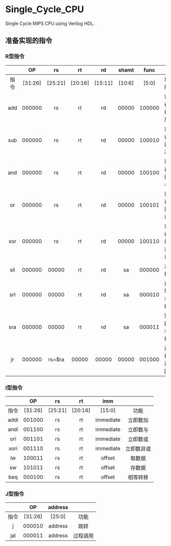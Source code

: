 # Single_Cycle_CPU
Single Cycle MIPS CPU using Verilog HDL.

## 准备实现的指令

### R型指令

|      |   OP    |   rs    |   rt    |   rd    | shamt  |  func  |       |
| :--: | :-----: | :-----: | :-----: | :-----: | :----: | :----: | :---: |
|  指令  | [31:26] | [25:21] | [20:16] | [15:11] | [10:6] | [5:0]  |  功能   |
| add  | 000000  |   rs    |   rt    |   rd    | 00000  | 100000 | 寄存器加  |
| sub  | 000000  |   rs    |   rt    |   rd    | 00000  | 100010 | 寄存器减  |
| and  | 000000  |   rs    |   rt    |   rd    | 00000  | 100100 | 寄存器与  |
|  or  | 000000  |   rs    |   rt    |   rd    | 00000  | 100101 | 寄存器或  |
| xor  | 000000  |   rs    |   rt    |   rd    | 00000  | 100110 | 寄存器亦或 |
| sll  | 000000  |  00000  |   rt    |   rd    |   sa   | 000000 |  左移   |
| srl  | 000000  |  00000  |   rt    |   rd    |   sa   | 000010 | 逻辑右移  |
| sra  | 000000  |  00000  |   rt    |   rd    |   sa   | 000011 | 算数右移  |
|  jr  | 000000  | rs=$ra  |  00000  |  00000  | 00000  | 001000 | 过程返回  |

### I型指令

|      |   OP    |   rs    |   rt    |    imm    |       |
| :--: | :-----: | :-----: | :-----: | :-------: | :---: |
|  指令  | [31:26] | [25:21] | [20:16] |  [15:0]   |  功能   |
| addi | 001000  |   rs    |   rt    | immediate | 立即数加  |
| andi | 001100  |   rs    |   rt    | immediate | 立即数与  |
| ori  | 001101  |   rs    |   rt    | immediate | 立即数或  |
| xori | 001110  |   rs    |   rt    | immediate | 立即数异或 |
|  lw  | 100011  |   rs    |   rt    |  offset   |  取数据  |
|  sw  | 101011  |   rs    |   rt    |  offset   |  存数据  |
| beq  | 000100  |   rs    |   rt    |  offset   | 相等转移  |

### J型指令

|      |   OP    | address |      |
| :--: | :-----: | :-----: | :--: |
|  指令  | [31:26] | [25:0]  |  功能  |
|  j   | 000010  | address |  跳转  |
| jal  | 000011  | address | 过程调用 |